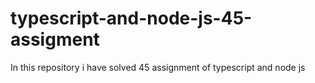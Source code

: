 # typescript-and-node-js-45-assigment
In this repository i have solved 45 assignment of typescript and node js
